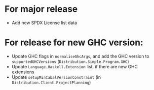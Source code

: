 # For major release

- Add new SPDX License list data

# For release for new GHC version:

- Update GHC flags in `normaliseGhcArgs`, and add the GHC version to
  `supportedGHCVersions` (`Distribution.Simple.Program.GHC`)
- Update `Language.Haskell.Extension` list, if there are new GHC extensions
- Update `setupMinCabalVersionConstraint` (in `Distribution.Client.ProjectPlanning`)

